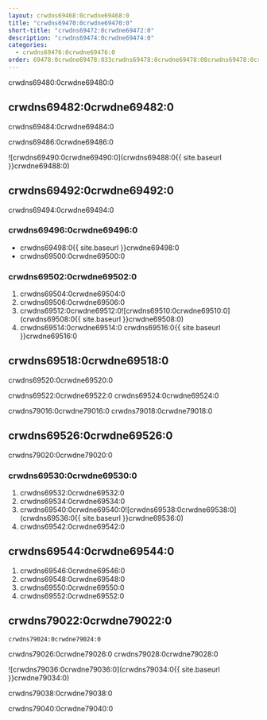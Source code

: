 ```yaml
---
layout: crwdns69468:0crwdne69468:0
title: "crwdns69470:0crwdne69470:0"
short-title: "crwdns69472:0crwdne69472:0"
description: "crwdns69474:0crwdne69474:0"
categories:
  - crwdns69476:0crwdne69476:0
order: 69478:0crwdne69478:033crwdns69478:0crwdne69478:08crwdns69478:0crwdne69478:0crwdns69478:0crwdne69478:0
---
```

crwdns69480:0crwdne69480:0

## crwdns69482:0crwdne69482:0

crwdns69484:0crwdne69484:0

crwdns69486:0crwdne69486:0

![crwdns69490:0crwdne69490:0](crwdns69488:0{{ site.baseurl }}crwdne69488:0)

## crwdns69492:0crwdne69492:0

crwdns69494:0crwdne69494:0

### crwdns69496:0crwdne69496:0

- crwdns69498:0{{ site.baseurl }}crwdne69498:0
- crwdns69500:0crwdne69500:0

### crwdns69502:0crwdne69502:0

1. crwdns69504:0crwdne69504:0
2. crwdns69506:0crwdne69506:0 
3. crwdns69512:0crwdne69512:0![crwdns69510:0crwdne69510:0](crwdns69508:0{{ site.baseurl }}crwdne69508:0)
4. crwdns69514:0crwdne69514:0 crwdns69516:0{{ site.baseurl }}crwdne69516:0 

## crwdns69518:0crwdne69518:0

crwdns69520:0crwdne69520:0

crwdns69522:0crwdne69522:0 crwdns69524:0crwdne69524:0

crwdns79016:0crwdne79016:0 crwdns79018:0crwdne79018:0

## crwdns69526:0crwdne69526:0

crwdns79020:0crwdne79020:0

### crwdns69530:0crwdne69530:0

1. crwdns69532:0crwdne69532:0
2. crwdns69534:0crwdne69534:0 
3. crwdns69540:0crwdne69540:0![crwdns69538:0crwdne69538:0](crwdns69536:0{{ site.baseurl }}crwdne69536:0)
4. crwdns69542:0crwdne69542:0

## crwdns69544:0crwdne69544:0

1. crwdns69546:0crwdne69546:0
2. crwdns69548:0crwdne69548:0
3. crwdns69550:0crwdne69550:0
4. crwdns69552:0crwdne69552:0

## crwdns79022:0crwdne79022:0

`crwdns79024:0crwdne79024:0`

crwdns79026:0crwdne79026:0 crwdns79028:0crwdne79028:0

![crwdns79036:0crwdne79036:0](crwdns79034:0{{ site.baseurl }}crwdne79034:0)

crwdns79038:0crwdne79038:0

crwdns79040:0crwdne79040:0